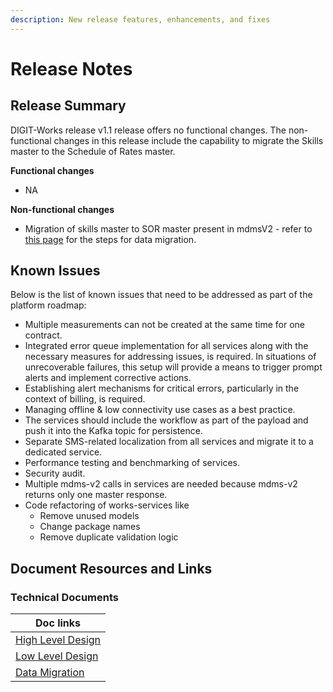 ```yaml
---
description: New release features, enhancements, and fixes
---
```


# Release Notes

## Release Summary <a href="#release-summary" id="release-summary"></a>

DIGIT-Works release v1.1 release offers no functional changes. The non-functional changes in this release include the capability to migrate the Skills master to the Schedule of Rates master.&#x20;

**Functional changes**&#x20;

* NA

**Non-functional changes**&#x20;

* Migration of skills master to SOR master present in mdmsV2 - refer to [this page](data-migration.md) for the steps for data migration.

## Known Issues

Below is the list of known issues that need to be addressed as part of the platform roadmap:

* Multiple measurements can not be created at the same time for one contract.
* Integrated error queue implementation for all services along with the necessary measures for addressing issues, is required. In situations of unrecoverable failures, this setup will provide a means to trigger prompt alerts and implement corrective actions.
* Establishing alert mechanisms for critical errors, particularly in the context of billing, is required.
* Managing offline & low connectivity use cases as a best practice.
* The services should include the workflow as part of the payload and push it into the Kafka topic for persistence.
* Separate SMS-related localization from all services and migrate it to a dedicated service.
* Performance testing and benchmarking of services.
* Security audit.
* Multiple mdms-v2 calls in services are needed because mdms-v2 returns only one master response.
* Code refactoring of works-services like
  * Remove unused models
  * Change package names
  * Remove duplicate validation logic

## Document Resources and Links <a href="#document-resources-and-links" id="document-resources-and-links"></a>

### Technical Documents

| Doc links                                                             |
| --------------------------------------------------------------------- |
| [High Level Design](../../platform/architecture/high-level-design.md) |
| [Low Level Design](../../platform/architecture/low-level-design/)     |
| [Data Migration](data-migration.md)                                   |

